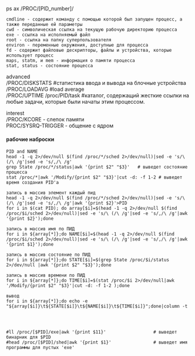 ps ax
/PROC/[PID_number]/
```
cmdline - содержит команду с помощью которой был запущен процесс, а также переданные ей параметры
cwd - символическая ссылка на текущую рабочую директорию процесса
exe - ссылка на исполняемый файл
root - ссылка на папку суперпользователя
environ - переменные окружения, доступные для процесса
fd - содержит файловые дескрипторы, файлы и устройства, которые использует процесс
maps, statm, и mem - информация о памяти процесса
stat, status - состояние процесса
```
advanced  
/PROC/DISKSTATS #cтатистика ввода и вывода на блочные устройства  
/PROC/LOADAVG   #load average  
/PROC/UPTIME
/proc/PID/task  #каталог, содержащий жесткие ссылки на любые задачи, которые были начаты этим процессом.

interest  
/PROC/KCORE - слепок памяти  
PROC/SYSRQ-TRIGGER - общение с ядром

#### рабочие наброски   
```
PID and NAME
head -1 -q 2>/dev/null $(find /proc/*/sched 2>/dev/null)|sed -e 's/\ (/\ /g'|sed -e 's/,/\ /g'
grep State /proc/*/status|awk '{print $2" "$3}'   # выведет состояние процесса
stat /proc/*|awk '/Modify/{print $2" "$3}'|cut -d: -f 1-2 # выведет время создания PID'a

запись в массив элемент каждый пид
head -1 -q 2>/dev/null $(find /proc/*/sched 2>/dev/null)|sed -e 's/\ (/\ /g'|sed -e 's/,/\ /g'|awk '{print $2}'>PID
for i in $(cat PID); do array[$i]=$(head -1 -q 2>/dev/null $(find /proc/$i/sched 2>/dev/null)|sed -e 's/\ (/\ /g'|sed -e 's/,/\ /g'|awk '{print $2}');done

запись в массив имя по ПИД
for i in ${array[*]};do NAME[$i]=$(head -1 -q 2>/dev/null $(find /proc/$i/sched 2>/dev/null)|sed -e 's/\ (/\ /g'|sed -e 's/,/\ /g'|awk '{print $1}');done

запись в массив состояние по ПИД
for i in ${array[*]};do STATE[$i]=$(grep State /proc/$i/status 2>/dev/null |awk '{print $2" "$3}');done

запись в массив времени по ПИД
for i in ${array[*]};do TIME[$i]=$(stat /proc/$i 2>/dev/null|awk '/Modify/{print $2" "$3}'|cut -d: -f 1-2 );done

вывод 
for i in ${array[*]};do echo -e "${array[$i]}\t${STATE[$i]}\t${NAME[$i]}\t${TIME[$i]}";done|column -t




#ll /proc/[$PID]/exe|awk '{print $11}'                  # выведет бинарник для $PID  
#head /proc/[$PID]/shed|awk '{print $1}'                # выведет имя программы для пустых 'exe'
```


